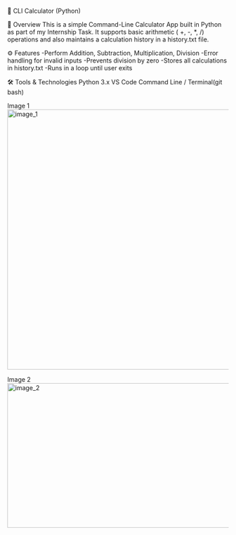 🧮 CLI Calculator (Python)

📌 Overview
This is a simple Command-Line Calculator App built in Python as part of my Internship Task.
It supports basic arithmetic ( +, -, *, /) operations and also maintains a calculation history in a history.txt file.

⚙️ Features
-Perform Addition, Subtraction, Multiplication, Division
-Error handling for invalid inputs
-Prevents division by zero
-Stores all calculations in history.txt
-Runs in a loop until user exits

🛠️ Tools & Technologies
Python 3.x
VS Code 
Command Line / Terminal(git bash)

Image 1
<img width="1094" height="592" alt="image_1" src="https://github.com/user-attachments/assets/b48a37b3-1f1c-4298-a28f-321c4b1a7fc1" />

Image 2
<img width="743" height="329" alt="image_2" src="https://github.com/user-attachments/assets/0123da93-e771-4f6d-9118-5134e3a2285c" />
